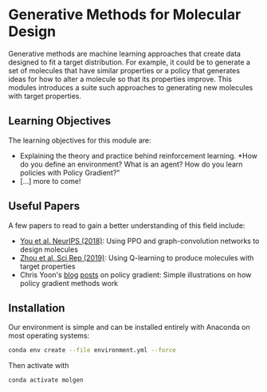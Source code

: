# Generative Methods for Molecular Design

Generative methods are machine learning approaches that create data designed to fit a target distribution. 
For example, it could be to generate a set of molecules that have similar properties or a policy that generates
ideas for how to alter a molecule so that its properties improve.
This modules introduces a suite such approaches to generating new molecules with target properties.

## Learning Objectives

The learning objectives for this module are:

- Explaining the theory and practice behind reinforcement learning. *How do you define an environment? What is an agent? How do you learn policies with Policy Gradient?"
- [...] more to come!

## Useful Papers

A few papers to read to gain a better understanding of this field include:

- [You et al. NeurIPS (2018)](https://arxiv.org/abs/1806.02473): Using PPO and graph-convolution networks to design molecules
- [Zhou et al. Sci Rep (2019)](https://www.nature.com/articles/s41598-019-47148-x): Using Q-learning to produce molecules with target properties
- Chris Yoon's [blog](https://medium.com/@thechrisyoon/deriving-policy-gradients-and-implementing-reinforce-f887949bd63) [posts](https://towardsdatascience.com/understanding-actor-critic-methods-931b97b6df3f) on policy gradient: Simple illustrations on how policy gradient methods work

## Installation

Our environment is simple and can be installed entirely with Anaconda on most operating systems:

```bash
conda env create --file environment.yml --force
```

Then activate with

```bash
conda activate molgen
```
